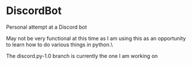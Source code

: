 # DiscordBot
Personal attempt at a Discord bot

May not be very functional at this time as I am using this as an opportunity to learn how to do various things in python.\

The discord.py-1.0 branch is currently the one I am working on
